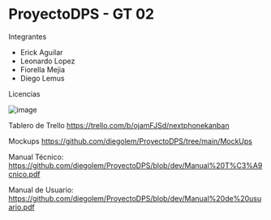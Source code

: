 # ProyectoDPS - GT 02

Integrantes

- Erick Aguilar
- Leonardo Lopez
- Fiorella Mejia
- Diego Lemus

Licencias

![image](https://user-images.githubusercontent.com/30736865/132164407-3c8a9b7a-b6e8-4cc3-a399-3ce67d174bd2.png)


Tablero de Trello
https://trello.com/b/ojamFJSd/nextphonekanban

Mockups
https://github.com/diegolem/ProyectoDPS/tree/main/MockUps

Manual Técnico: https://github.com/diegolem/ProyectoDPS/blob/dev/Manual%20T%C3%A9cnico.pdf

Manual de Usuario: https://github.com/diegolem/ProyectoDPS/blob/dev/Manual%20de%20usuario.pdf
